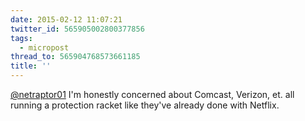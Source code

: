 ```yaml
---
date: 2015-02-12 11:07:21
twitter_id: 565905002800377856
tags:
  - micropost
thread_to: 565904768573661185
title: ''
---
```


[@netraptor01](https://twitter.com/netraptor01) I'm honestly concerned about Comcast, Verizon, et. all running a protection racket like they've already done with Netflix.
